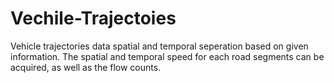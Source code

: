 # Vechile-Trajectoies
Vehicle trajectories data spatial and temporal seperation based on given information. The spatial and temporal speed for each road segments can be acquired, as well as the flow counts.

